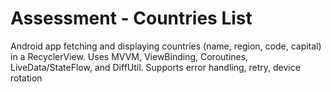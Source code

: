 # Assessment - Countries List
Android app fetching and displaying countries (name, region, code, capital) in a RecyclerView. Uses MVVM, ViewBinding, Coroutines, LiveData/StateFlow, and DiffUtil. Supports error handling, retry, device rotation
